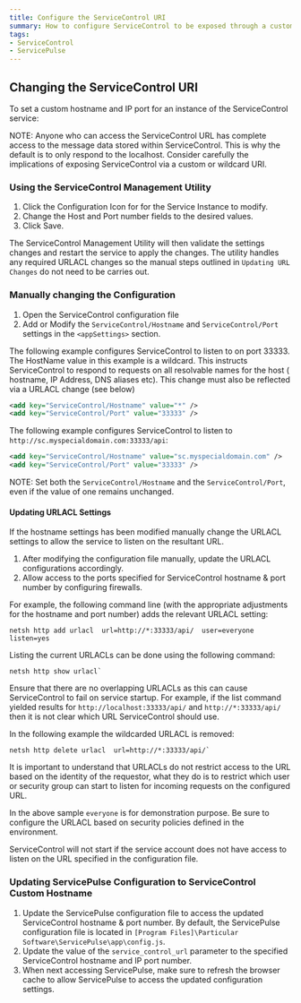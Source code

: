 ```yaml
---
title: Configure the ServiceControl URI
summary: How to configure ServiceControl to be exposed through a custom hostname and IP port
tags:
- ServiceControl
- ServicePulse
---
```



## Changing the ServiceControl URI

To set a custom hostname and IP port for an instance of the ServiceControl service:

NOTE: Anyone who can access the ServiceControl URL has complete access to the message data stored within ServiceControl. This is  why the default is to only respond to the localhost. Consider carefully the implications of exposing ServiceControl via a custom or wildcard URI.


### Using the ServiceControl Management Utility

 1. Click the Configuration Icon for for the Service Instance to modify.
 1. Change the Host and Port number fields to the desired values.
 1. Click Save.

The ServiceControl Management Utility will then validate the settings changes and restart the service to apply the changes.
The utility handles any required URLACL changes so the manual steps outlined in `Updating URL Changes` do not need to be carries out.


### Manually changing the Configuration

 1. Open the ServiceControl configuration file
 1. Add or Modify the `ServiceControl/Hostname` and `ServiceControl/Port` settings in the `<appSettings>` section.


The following example configures ServiceControl to listen to on port 33333. The HostName value in this example is a wildcard. This instructs ServiceControl to respond to requests on all resolvable names for the host ( hostname, IP Address, DNS aliases etc). This change must also be reflected via a URLACL change (see below)

```xml
<add key="ServiceControl/Hostname" value="*" />
<add key="ServiceControl/Port" value="33333" />
```

The following example configures ServiceControl to listen to `http://sc.myspecialdomain.com:33333/api`:

```xml
<add key="ServiceControl/Hostname" value="sc.myspecialdomain.com" />
<add key="ServiceControl/Port" value="33333" />
```

NOTE: Set both the `ServiceControl/Hostname` and the `ServiceControl/Port`, even if the value of one remains unchanged.


#### Updating URLACL Settings

If the hostname settings has been modified manually change the URLACL settings to allow the service to listen on the resultant URL. 

 1. After modifying the configuration file manually, update the URLACL configurations accordingly.
 1. Allow access to the ports specified for ServiceControl hostname & port number by configuring firewalls.

For example, the following command line (with the appropriate adjustments for the hostname and port number) adds the relevant URLACL setting: 

```
netsh http add urlacl  url=http://*:33333/api/  user=everyone  listen=yes
```

Listing the current URLACLs can be done using the following command:   

```
netsh http show urlacl`
```

Ensure that there are no overlapping URLACLs as this can cause ServiceControl to fail on service startup. For example, if the list command yielded results for `http://localhost:33333/api/` and `http://*:33333/api/` then it is not clear which URL ServiceControl should use.

In the following example the wildcarded URLACL is removed:

```
netsh http delete urlacl  url=http://*:33333/api/`
```

It is important to understand that URLACLs do not restrict access to the URL based on the identity of the requestor, what they do is to restrict which user or security group can start to listen for incoming requests on the configured URL.

In the above sample `everyone` is for demonstration purpose. Be sure to configure the URLACL based on security policies defined in the environment.

ServiceControl will not start if the service account does not have access to listen on the URL specified in the configuration file.


### Updating ServicePulse Configuration to ServiceControl Custom Hostname

 1. Update the ServicePulse configuration file to access the updated ServiceControl hostname & port number. By default, the ServicePulse configuration file is located in `[Program Files]\Particular Software\ServicePulse\app\config.js`.
 1. Update the value of the `service_control_url` parameter to the specified ServiceControl hostname and IP port number.
 1. When next accessing ServicePulse, make sure to refresh the browser cache to allow ServicePulse to access the updated configuration settings.